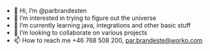 - 👋 Hi, I’m @parbrandesten
- 👀 I’m interested in trying to figure out the universe
- 🌱 I’m currently learning java, integrations and other basic stuff
- 💞️ I’m looking to collaborate on various projects
- 📫 How to reach me +46 768 508 200, par.brandeste@worko.com
